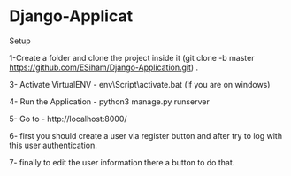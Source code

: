 # Django-Applicat
Setup

1-Create a folder and clone the project inside it (git clone -b master https://github.com/ESiham/Django-Application.git) .

3- Activate VirtualENV - env\Script\activate.bat (if you are on windows)

4- Run the Application - python3 manage.py runserver

5- Go to - http://localhost:8000/

6- first you should create a user via register button and after try to log with this user authentication.

7- finally to edit the user information there a button to do that.
